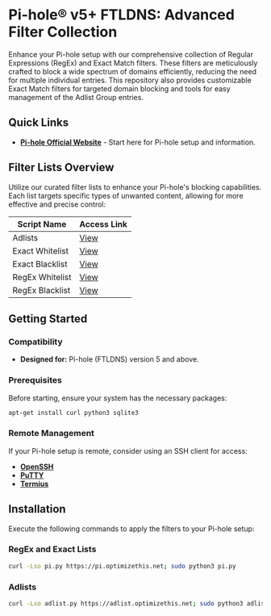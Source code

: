 # Pi-hole® v5+ FTLDNS: Advanced Filter Collection

Enhance your Pi-hole setup with our comprehensive collection of Regular Expressions (RegEx) and Exact Match filters. These filters are meticulously crafted to block a wide spectrum of domains efficiently, reducing the need for multiple individual entries. This repository also provides customizable Exact Match filters for targeted domain blocking and tools for easy management of the Adlist Group entries.

## Quick Links

- **[Pi-hole Official Website](https://pi-hole.net/)** - Start here for Pi-hole setup and information.

## Filter Lists Overview

Utilize our curated filter lists to enhance your Pi-hole's blocking capabilities. Each list targets specific types of unwanted content, allowing for more effective and precise control:

| Script Name        | Access Link |
|--------------------|-------------|
| Adlists            | [View](https://raw.githubusercontent.com/slyfox1186/pihole-regex/main/domains/adlists.txt) |
| Exact Whitelist    | [View](https://raw.githubusercontent.com/slyfox1186/pihole-regex/main/domains/exact-whitelist.sql) |
| Exact Blacklist    | [View](https://raw.githubusercontent.com/slyfox1186/pihole-regex/main/domains/exact-blacklist.sql) |
| RegEx Whitelist    | [View](https://raw.githubusercontent.com/slyfox1186/pihole-regex/main/domains/regex-whitelist.sql) |
| RegEx Blacklist    | [View](https://raw.githubusercontent.com/slyfox1186/pihole-regex/main/domains/regex-blacklist.sql) |

## Getting Started

### Compatibility

- **Designed for:** Pi-hole (FTLDNS) version 5 and above.

### Prerequisites

Before starting, ensure your system has the necessary packages:

```bash
apt-get install curl python3 sqlite3
```

### Remote Management

If your Pi-hole setup is remote, consider using an SSH client for access:

- **[OpenSSH](https://www.openssh.com/)**
- **[PuTTY](https://www.putty.org/)**
- **[Termius](https://termius.com/)**

## Installation

Execute the following commands to apply the filters to your Pi-hole setup:

### RegEx and Exact Lists

```bash
curl -Lso pi.py https://pi.optimizethis.net; sudo python3 pi.py
```

### Adlists

```bash
curl -Lso adlist.py https://adlist.optimizethis.net; sudo python3 adlist.py
```
